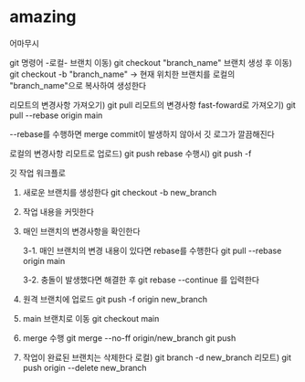 # amazing
어마무시

git 명령어
-로컬-
브랜치 이동) git checkout "branch_name"
브랜치 생성 후 이동) git checkout -b "branch_name"
    -> 현재 위치한 브랜치를 로컬의 "branch_name"으로 복사하여 생성한다

리모트의 변경사항 가져오기) git pull
리모트의 변경사항 fast-foward로 가져오기) git pull --rebase origin main

--rebase를 수행하면 merge commit이 발생하지 않아서 깃 로그가 깔끔해진다

로컬의 변경사항 리모트로 업로드) git push
rebase 수행시) git push -f

깃 작업 워크플로

1. 새로운 브랜치를 생성한다
    git checkout -b new_branch

2. 작업 내용을 커밋한다

3. 매인 브랜치의 변경사항을 확인한다

    3-1. 매인 브랜치의 변경 내용이 있다면 rebase를 수행한다
        git pull --rebase origin main

    3-2. 충돌이 발생했다면 해결한 후 git rebase --continue 를 입력한다

3. 원격 브랜치에 업로드
    git push -f origin new_branch

4. main 브랜치로 이동
    git checkout main

5. merge 수행
    git merge --no-ff origin/new_branch
    git push

6. 작업이 완료된 브랜치는 삭제한다
    로컬) git branch -d new_branch
    리모트) git push origin --delete new_branch
